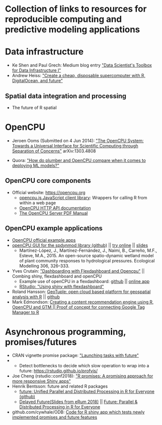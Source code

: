 Collection of links to resources for reproducible computing and predictive modeling applications
================

Data infrastructure
===================

-   Ke Shen and Paul Grech: Medium blog entry ["Data Scientist's Toolbox for Data Infrastructure I"](https://medium.com/@TheLaddersEng/data-scientists-toolbox-for-data-infrastructure-i-e25391f145a3)
-   Andrew Heiss: ["Create a cheap, disposable supercomputer with R, DigitalOcean, and future"](https://www.andrewheiss.com/blog/2018/07/30/disposable-supercomputer-future/)

Spatial data integration and processing
---------------------------------------

-   The future of R spatial

OpenCPU
=======

-   Jeroen Ooms (Submitted on 4 Jun 2014): ["The OpenCPU System: Towards a Universal Interface for Scientific Computing through Separation of Concerns"](https://arxiv.org/abs/1406.4806) arXiv:1303.4808

-   Quora: ["How do plumber and OpenCPU compare when it comes to deploying ML models?"](https://www.quora.com/How-do-plumber-and-OpenCPU-compare-when-it-comes-to-deploying-ML-models)

OpenCPU core components
-----------------------

-   Official website: <https://opencpu.org>
    -   [opencpu.js JavaScript client library](https://www.opencpu.org/jslib.html): Wrappers for calling R from within a web page
    -   [OpenCPU HTTP API documentation](https://www.opencpu.org/api.html)
    -   [The OpenCPU Server PDF Manual](https://opencpu.github.io/server-manual/opencpu-server.pdf)

OpenCPU example applications
----------------------------

-   [OpenCPU official example apps](https://www.opencpu.org/apps.html)
-   [openCPU GUI for the spdynmod library (github)](https://github.com/javimarlop/spdynmodocpu) || [try online](http://95.85.28.225/ocpu/library/spdynmodocpu/www) || [slides](http://r-es.org/7jornadasR/ponencias/juan_arevalo.pdf)
    -   Martínez-López, J., Martínez-Fernández, J., Naimi, B., Carreño, M.F., Esteve, M.A., 2015. An open-source spatio-dynamic wetland model of plant community responses to hydrological pressures. Ecological Modelling 306, 326–333.
-   Yves Crutain: ["Dashboarding with Flexdashboard and Opencpu"](http://data-laborer.eu/r/Flexocpu/) || Combing shiny, flexdashboard and openCPU
    -   Example use of openCPU in a flexdashboard: [github](https://github.com/YvesCR/flexocpu) || [online app](https://yvescr.ocpu.io/flexocpu/www/)
    -   [RStudio: "Using shiny with flexdashboard"](https://rmarkdown.rstudio.com/flexdashboard/shiny.html)
-   Roland Hansson: [GeoTuple: open cloud based platform for geospatial analysis with R](http://geotuple.org/) || [github](https://github.com/rhansson/geotuple)
-   Mark Edmondson: [Creating a content recommendation engine using R, OpenCPU and GTM || Proof of concept for connecting Google Tag Manager to R](http://code.markedmondson.me/predictClickOpenCPU/)

Asynchronous programming, promises/futures
==========================================

-   CRAN vignette promise package: ["Launching tasks with future"](https://cran.r-project.org/web/packages/promises/vignettes/futures.html)
-   -   Detect bottlenecks to decide which slow operation to wrap into a future: <https://rstudio.github.io/profvis/>
-   Joe Cheng (rstudio::conf2018): ["R promises: A promising approach for more responsive Shiny apps"](https://speakerdeck.com/jcheng5/r-promises)
-   Henrik Bentsson: future and related R packages
    -   [future: Unified Parallel and Distributed Processing in R for Everyone (github)](https://github.com/HenrikBengtsson/future)
    -   [Delayed Future(Slides from eRum 2018)](https://www.jottr.org/2018/06/18/future-erum2018-slides/) || [Future: Parallel & Distributed Processing in R for Everyone](https://www.jottr.org/presentations/erum2018/bengtssonh_20180516-erum2018)
-   github.com/cywhale/ODB: [Code for R shiny app which tests newly implemented promises and future features](https://github.com/cywhale/ODB/blob/master/shiny_async_test/app.R)
